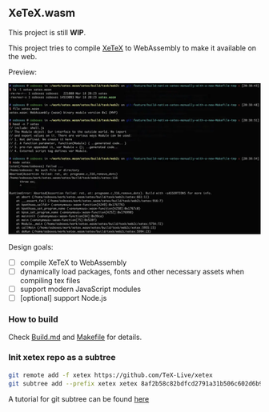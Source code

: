 ## XeTeX.wasm

This project is still **WIP**.

This project tries to compile [XeTeX](https://xetex.sourceforge.net/) to
WebAssembly to make it available on the web.

Preview:

![XeTeX on wasm](./xetex-on-wasm.webp)

Design goals:

- [ ] compile XeTeX to WebAssembly
- [ ] dynamically load packages, fonts and other necessary assets when compiling
      tex files
- [ ] support modern JavaScript modules
- [ ] [optional] support Node.js

### How to build

Check [Build.md](./Build.md) and [Makefile](./Makefile) for details.

### Init xetex repo as a subtree

```sh
git remote add -f xetex https://github.com/TeX-Live/xetex
git subtree add --prefix xetex xetex 8af2b58c82bdfcd2791a31b506c602d6b9abdf1c
```

A tutorial for git subtree can be found
[here](https://www.atlassian.com/git/tutorials/git-subtree)
